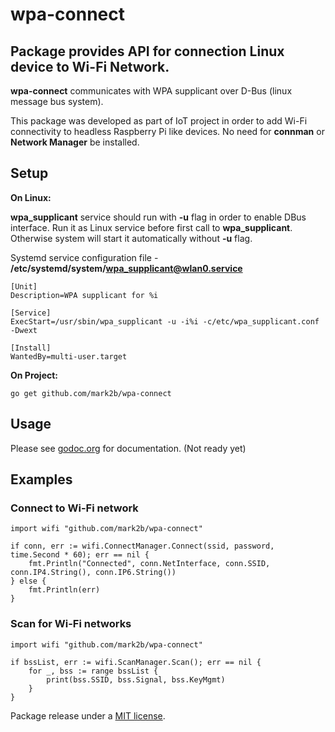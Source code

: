# wpa-connect
## Package provides API for connection Linux device to Wi-Fi Network.


**wpa-connect** communicates with WPA supplicant over D-Bus (linux message bus system).


This package was developed as part of IoT project in order to add Wi-Fi connectivity to headless Raspberry Pi like devices. No need for **connman** or **Network Manager** be installed. 


## Setup

**On Linux:**

**wpa_supplicant** service should run with **-u** flag in order to enable DBus interface. Run it as Linux service before first call to **wpa_supplicant**. Otherwise system will start it automatically without **-u** flag. 

Systemd service configuration file - **/etc/systemd/system/wpa_supplicant@wlan0.service**
```
[Unit]
Description=WPA supplicant for %i

[Service]
ExecStart=/usr/sbin/wpa_supplicant -u -i%i -c/etc/wpa_supplicant.conf -Dwext

[Install]
WantedBy=multi-user.target
```

**On Project:**

```
go get github.com/mark2b/wpa-connect
```

## Usage
Please see [godoc.org](http://godoc.org/github.com/mark2b/wpa-connect) for documentation. (Not ready yet)

## Examples

### Connect to Wi-Fi network

 
```golang
import wifi "github.com/mark2b/wpa-connect"

if conn, err := wifi.ConnectManager.Connect(ssid, password, time.Second * 60); err == nil {
	fmt.Println("Connected", conn.NetInterface, conn.SSID, conn.IP4.String(), conn.IP6.String())
} else {
	fmt.Println(err)
}
```
### Scan for Wi-Fi networks

```golang
import wifi "github.com/mark2b/wpa-connect"

if bssList, err := wifi.ScanManager.Scan(); err == nil {
	for _, bss := range bssList {
		print(bss.SSID, bss.Signal, bss.KeyMgmt)
	}
}
```

Package release under a [MIT license](./LICENSE.md).
